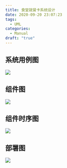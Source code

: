 ```yaml
---
title: 食堂就餐卡系统设计
date: 2020-09-20 23:07:23
tags:
  - UML
categories:
  - Manual
draft: "true"
---
```


## 系统用例图

![](系统用例图.png)

## 组件图

![](组件图.png)

## 组件时序图

![](组件时序图.png)

## 部署图

![](部署图.png)